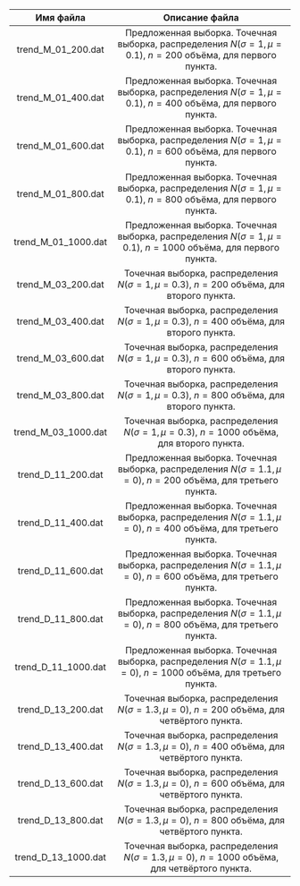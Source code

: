 |    __Имя файла__    |                                                 __Описание файла__                                                  |
| :-----------------: | :-----------------------------------------------------------------------------------------------------------------: |
| trend_M_01_200.dat  |  Предложенная выборка. Точечная выборка, распределения $N(\sigma=1, \mu=0.1)$, $n=200$ объёма, для первого пункта.  |
| trend_M_01_400.dat  |  Предложенная выборка. Точечная выборка, распределения $N(\sigma=1, \mu=0.1)$, $n=400$ объёма, для первого пункта.  |
| trend_M_01_600.dat  |  Предложенная выборка. Точечная выборка, распределения $N(\sigma=1, \mu=0.1)$, $n=600$ объёма, для первого пункта.  |
| trend_M_01_800.dat  |  Предложенная выборка. Точечная выборка, распределения $N(\sigma=1, \mu=0.1)$, $n=800$ объёма, для первого пункта.  |
| trend_M_01_1000.dat | Предложенная выборка. Точечная выборка, распределения $N(\sigma=1, \mu=0.1)$, $n=1000$ объёма, для первого пункта.  |
| trend_M_03_200.dat  |             Точечная выборка, распределения $N(\sigma=1, \mu=0.3)$, $n=200$ объёма, для второго пункта.             |
| trend_M_03_400.dat  |             Точечная выборка, распределения $N(\sigma=1, \mu=0.3)$, $n=400$ объёма, для второго пункта.             |
| trend_M_03_600.dat  |             Точечная выборка, распределения $N(\sigma=1, \mu=0.3)$, $n=600$ объёма, для второго пункта.             |
| trend_M_03_800.dat  |             Точечная выборка, распределения $N(\sigma=1, \mu=0.3)$, $n=800$ объёма, для второго пункта.             |
| trend_M_03_1000.dat |            Точечная выборка, распределения $N(\sigma=1, \mu=0.3)$, $n=1000$ объёма, для второго пункта.             |
| trend_D_11_200.dat  | Предложенная выборка. Точечная выборка, распределения $N(\sigma=1.1, \mu=0)$, $n=200$ объёма, для третьего пункта.  |
| trend_D_11_400.dat  | Предложенная выборка. Точечная выборка, распределения $N(\sigma=1.1, \mu=0)$, $n=400$ объёма, для третьего пункта.  |
| trend_D_11_600.dat  | Предложенная выборка. Точечная выборка, распределения $N(\sigma=1.1, \mu=0)$, $n=600$ объёма, для третьего пункта.  |
| trend_D_11_800.dat  | Предложенная выборка. Точечная выборка, распределения $N(\sigma=1.1, \mu=0)$, $n=800$ объёма, для третьего пункта.  |
| trend_D_11_1000.dat | Предложенная выборка. Точечная выборка, распределения $N(\sigma=1.1, \mu=0)$, $n=1000$ объёма, для третьего пункта. |
| trend_D_13_200.dat  |           Точечная выборка, распределения $N(\sigma=1.3, \mu=0)$, $n=200$ объёма, для четвёртого пункта.            |
| trend_D_13_400.dat  |           Точечная выборка, распределения $N(\sigma=1.3, \mu=0)$, $n=400$ объёма, для четвёртого пункта.            |
| trend_D_13_600.dat  |           Точечная выборка, распределения $N(\sigma=1.3, \mu=0)$, $n=600$ объёма, для четвёртого пункта.            |
| trend_D_13_800.dat  |           Точечная выборка, распределения $N(\sigma=1.3, \mu=0)$, $n=800$ объёма, для четвёртого пункта.            |
| trend_D_13_1000.dat |           Точечная выборка, распределения $N(\sigma=1.3, \mu=0)$, $n=1000$ объёма, для четвёртого пункта.           |
